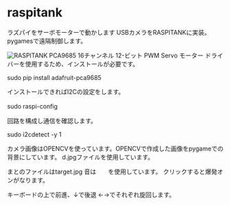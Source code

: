 # raspitank
ラズパイをサーボモーターで動かします
USBカメラをRASPITANKに実装。　pygamesで遠隔制御します。

![RASPITANK](https://github.com/ultimatemasashi/raspitank/122566478_270925330891548_6412678789847878808_n.jpg)
PCA9685 16チャンネル 12-ビット PWM Servo モーター ドライバーを使用するため、インストールが必要です。

sudo pip install adafruit-pca9685

インストールできればI2Cの設定をします。

sudo raspi-config　

回路を構成し通信を確認します。

sudo i2cdetect -y 1


カメラ画像はOPENCVを使っています。OPENCVで作成した画像をpygameでの背景にしています。
d.jpgファイルを使用しています。

まとのファイルはtarget.jpg 音は　　を使用しています。
クリックすると爆発オンがなります。

キーボードの上で前進、↓で後退
←→でそれぞれ旋回します。
